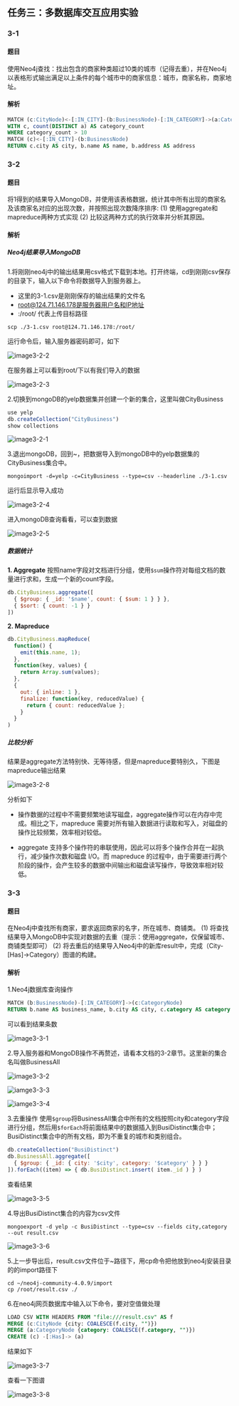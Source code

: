 ## 任务三：多数据库交互应用实验

### 3-1
#### 题目
使用Neo4j查找：找出包含的商家种类超过10类的城市（记得去重），并在Neo4j以表格形式输出满足以上条件的每个城市中的商家信息：城市，商家名称，商家地址。

#### 解析
```sql
MATCH (c:CityNode)<-[:IN_CITY]-(b:BusinessNode)-[:IN_CATEGORY]->(a:CategoryNode)
WITH c, count(DISTINCT a) AS category_count
WHERE category_count > 10
MATCH (c)<-[:IN_CITY]-(b:BusinessNode)
RETURN c.city AS city, b.name AS name, b.address AS address
```

### 3-2
#### 题目
将1得到的结果导入MongoDB，并使用该表格数据，统计其中所有出现的商家名及该商家名对应的出现次数，并按照出现次数降序排序:
(1) 使用aggregate和mapreduce两种方式实现
(2) 比较这两种方式的执行效率并分析其原因。

#### 解析
##### Neo4j结果导入MongoDB
1.将刚刚neo4j中的输出结果用csv格式下载到本地。打开终端，cd到刚刚csv保存的目录下，输入以下命令将数据导入到服务器上。

- 这里的3-1.csv是刚刚保存的输出结果的文件名
- root@124.71.146.178是服务器用户名和IP地址
- :/root/ 代表上传目标路径

```shell
scp ./3-1.csv root@124.71.146.178:/root/
```

运行命令后，输入服务器密码即可，如下

![image3-2-2](image/3-2-2.png)

在服务器上可以看到root/下以有我们导入的数据

![image3-2-3](image/3-2-3.png)

2.切换到mongoDB的yelp数据集并创建一个新的集合，这里叫做CityBusiness
```js
use yelp
db.createCollection("CityBusiness")
show collections
```

![image3-2-1](image/3-2-1.png)

3.退出mongoDB，回到~，把数据导入到mongoDB中的yelp数据集的CityBusiness集合中。

```shell
mongoimport -d=yelp -c=CityBusiness --type=csv --headerline ./3-1.csv
```
运行后显示导入成功

![image3-2-4](image/3-2-4.png)

进入mongoDB查询看看，可以查到数据

![image3-2-5](image/3-2-5.png)

##### 数据统计
**1. Aggregate**
按照name字段对文档进行分组，使用`$sum`操作符对每组文档的数量进行求和，生成一个新的count字段。

```js
db.CityBusiness.aggregate([
  { $group: { _id: '$name', count: { $sum: 1 } } },
  { $sort: { count: -1 } }
])
```

**2. Mapreduce**

```js
db.CityBusiness.mapReduce(
  function() {
    emit(this.name, 1);
  },
  function(key, values) {
    return Array.sum(values);
  },
  {
    out: { inline: 1 },
    finalize: function(key, reducedValue) {
      return { count: reducedValue };
    }
  }
)
```

##### 比较分析
结果是aggregate方法特别快、无等待感，但是mapreduce要特别久，下图是mapreduce输出结果

![image3-2-8](image/3-2-8.png)

分析如下
- 操作数据的过程中不需要频繁地读写磁盘，aggregate操作可以在内存中完成。相比之下，mapreduce 需要对所有输入数据进行读取和写入，对磁盘的操作比较频繁，效率相对较低。

- aggregate 支持多个操作符的串联使用，因此可以将多个操作合并在一起执行，减少操作次数和磁盘 I/O。而 mapreduce 的过程中，由于需要进行两个阶段的操作，会产生较多的数据中间输出和磁盘读写操作，导致效率相对较低。


### 3-3
#### 题目
在Neo4j中查找所有商家，要求返回商家的名字，所在城市、商铺类。
(1) 将查找结果导入MongoDB中实现对数据的去重（提示：使用aggregate，仅保留城市、商铺类型即可）
(2) 将去重后的结果导入Neo4j中的新库result中，完成（City-[Has]->Category）图谱的构建。

#### 解析
1.Neo4j数据库查询操作
```sql
MATCH (b:BusinessNode)-[:IN_CATEGORY]->(c:CategoryNode)
RETURN b.name AS business_name, b.city AS city, c.category AS category
```
可以看到结果条数

![image3-3-1](image/3-3-1.png)

2.导入服务器和MongoDB操作不再赘述，请看本文档的3-2章节。这里新的集合名叫做BusinessAll

![image3-3-2](image/3-3-2.png)

![iamge3-3-3](image/3-3-3.png)

![iamge3-3-4](image/3-3-4.png)

3.去重操作
使用`$group`将BusinessAll集合中所有的文档按照city和category字段进行分组，然后用`$forEach`将前面结果中的数据插入到BusiDistinct集合中；BusiDistinct集合中的所有文档，即为不重复的城市和类别组合。

```js
db.createCollection("BusiDistinct")
db.BusinessAll.aggregate([
  { $group: { _id: { city: '$city', category: '$category' } } }
]).forEach((item) => { db.BusiDistinct.insert( item._id ) } )
```
查看结果

![image3-3-5](image/3-3-5.png)

4.导出BusiDistinct集合的内容为csv文件
```shell
mongoexport -d yelp -c BusiDistinct --type=csv --fields city,category --out result.csv
```

![image3-3-6](image/3-3-6.png)

5.上一步导出后，result.csv文件位于~路径下，用cp命令把他放到neo4j安装目录的的import路径下

```shell
cd ~/neo4j-community-4.0.9/import
cp /root/result.csv ./
```

6.在neo4j网页数据库中输入以下命令，要对空值做处理

```sql
LOAD CSV WITH HEADERS FROM "file:///result.csv" AS f
MERGE (c:CityNode {city: COALESCE(f.city, "")})
MERGE (a:CategoryNode {category: COALESCE(f.category, "")})
CREATE (c) -[:Has]-> (a)
```
结果如下

![image3-3-7](image/3-3-7.png)

查看一下图谱

![image3-3-8](image/3-3-8.png)
